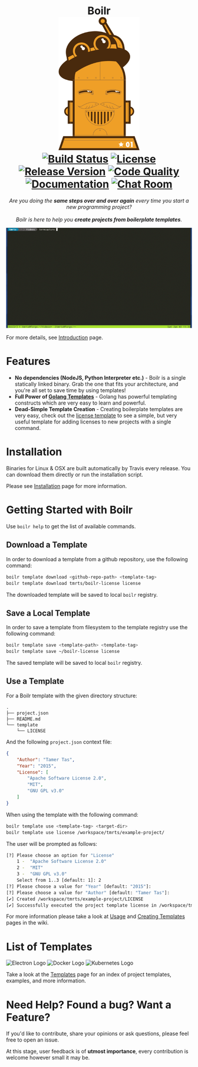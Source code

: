 <h1 align=center>
Boilr
<br>
<img src="/assets/logo.png" height="360">
<br>
<a href="http://travis-ci.org/tmrts/boilr"><img alt="Build Status" src="https://img.shields.io/travis/tmrts/boilr.svg?style=flat-square" /></a>
<a href="https://github.com/tmrts/boilr/blob/master/LICENSE" ><img alt="License" src="https://img.shields.io/badge/license-Apache%20License%202.0-E91E63.svg?style=flat-square"/></a>
<a href="https://github.com/tmrts/boilr/releases" ><img alt="Release Version" src="https://img.shields.io/badge/release-v0.2.0-blue.svg?style=flat-square"/></a>
<a href="http://goreportcard.com/report/tmrts/boilr" ><img alt="Code Quality" src="https://img.shields.io/badge/report%20card-A%2B-F44336.svg?style=flat-square"/></a>
<a href="https://godoc.org/github.com/tmrts/boilr" ><img alt="Documentation" src="https://img.shields.io/badge/godoc-reference-5272B4.svg?style=flat-square"/></a>
<a href="https://gitter.im/tmrts/boilr" ><img alt="Chat Room" src="https://img.shields.io/badge/chat-on%20gitter-00BCD4.svg?style=flat-square"/></a>
</h1>

<p align=center>
<em>Are you doing the <b>same steps over and over again</b> every time you start a new programming project?</em>
<br><br>
<em>Boilr is here to help you <b>create projects from boilerplate templates</b>.</em>
</p>

![Usage Demonstration](assets/usage.gif)

For more details, see [Introduction](https://github.com/tmrts/boilr/wiki/Introduction) page.

# Features
* **No dependencies (NodeJS, Python Interpreter etc.)** - Boilr is a single statically linked binary.
Grab the one that fits your architecture, and you're all set to save time by using templates!
* **Full Power of [Golang Templates](https://golang.org/pkg/text/template/)** - Golang has powerful templating
constructs which are very easy to learn and powerful.
* **Dead-Simple Template Creation** - Creating boilerplate templates are very easy, check out
the [license template](https://github.com/tmrts/boilr-license) to see a simple, but very useful template for
adding licenses to new projects with a single command.

# Installation
Binaries for Linux & OSX are built automatically by Travis every release.
You can download them directly or run the installation script.

Please see [Installation](https://github.com/tmrts/boilr/wiki/Installation) page for more information.

# Getting Started with Boilr
Use `boilr help` to get the list of available commands.

## Download a Template
In order to download a template from a github repository, use the following command:

```bash
boilr template download <github-repo-path> <template-tag>
boilr template download tmrts/boilr-license license
```

The downloaded template will be saved to local `boilr` registry.

## Save a Local Template
In order to save a template from filesystem to the template registry use the following command:

```bash
boilr template save <template-path> <template-tag>
boilr template save ~/boilr-license license
```

The saved template will be saved to local `boilr` registry.

## Use a Template
For a Boilr template with the given directory structure:

```tree
.
├── project.json
├── README.md
└── template
    └── LICENSE
```

And the following `project.json` context file:

```json
{
    "Author": "Tamer Tas",
    "Year": "2015",
    "License": [
        "Apache Software License 2.0",
        "MIT",
        "GNU GPL v3.0"
    ]
}
```

When using the template with the following command:

```bash
boilr template use <template-tag> <target-dir>
boilr template use license /workspace/tmrts/example-project/
```

The user will be prompted as follows:

```bash
[?] Please choose an option for "License"
    1 -  "Apache Software License 2.0"
    2 -  "MIT"
    3 -  "GNU GPL v3.0"
    Select from 1..3 [default: 1]: 2
[?] Please choose a value for "Year" [default: "2015"]:
[?] Please choose a value for "Author" [default: "Tamer Tas"]:
[✔] Created /workspace/tmrts/example-project/LICENSE
[✔] Successfully executed the project template license in /workspace/tmrts/example-project
```

For more information please take a look at [Usage](https://github.com/tmrts/boilr/wiki/Usage) and [Creating Templates](https://github.com/tmrts/boilr/wiki/Creating-Templates) pages in the wiki.

# List of Templates

<img alt="Electron Logo" height=96 width=96
src="https://cdn.rawgit.com/tmrts/boilr/master/assets/template-logos/electron.svg" />
<img alt="Docker Logo" height=96 width=96
src="https://cdn.rawgit.com/tmrts/boilr/master/assets/template-logos/docker.svg" />
<img alt="Kubernetes Logo" height=96 width=96
src="https://cdn.rawgit.com/tmrts/boilr/master/assets/template-logos/kubernetes.svg" />

Take a look at the [Templates](https://github.com/tmrts/boilr/wiki/Templates) page for an index of project templates, examples, and more information.

# Need Help? Found a bug? Want a Feature?
If you'd like to contribute, share your opinions or ask questions, please feel free to open an issue.

At this stage, user feedback is of **utmost importance**, every contribution is welcome however small it may be.
